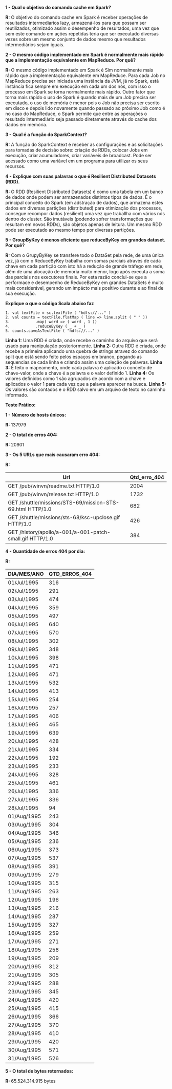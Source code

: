 ﻿**1 - Qual o objetivo do comando cache em Spark?**

**R:** O objetivo do comando cache em Spark é receber operações de resultados intermediarios lazy, armazená-los para que possam ser reutilizados, otimizado assim o desempenho de resultados, uma vez que sem este comando em ações repetidas teria que ser executado diversas vezes sobre um mesmo conjunto de dados mesmo que resultados intermediários sejam iguais.

**2 - O mesmo código implementado em Spark é normalmente mais rápido que a implementação equivalente em MapReduce. Por quê?**

**R:** O mesmo código implementado em Spark é Sim normalmente mais rápido que a implementação equivalente em MapReduce.
Para cada Job no MapReduce precisa ser iniciada uma instância da JVM, já no Spark, está instância fica sempre em execução em cada um dos nós, com isso o processo em Spark se torna normalmente mais rápido.
Outro fator que torna mais rápido o uso de Spark é quando mais de um Job precisa ser executado, o uso de memória é menor pois o Job não precisa ser escrito em disco e depois lido novamente quando passado ao próximo Job como é no caso do MapReduce, o Spark permite que entre as operações o resultado intermediário seja passado diretamente através do cache dos dados em memória.

**3 - Qual é a função do SparkContext?**

**R:** A função do SparkContext é receber as configurações e as solicitações para tomadas de decisão sobre: criação de RDDs, colocar Jobs em execução, criar acumuladores, criar variáveis de broadcast.
Pode ser acessado como uma variável em um programa para utilizar os seus recursos.

**4 - Explique com suas palavras o que é Resilient Distributed Datasets (RDD).**

**R:** O RDD (Resilient Distributed Datasets) é como uma tabela em um banco de dados onde podem ser armazenados distintos tipos de dados. 
É o principal conceito do Spark (em adstração de dados), que armazena estes dados em diversas partições (distributed) para otimização dos processos, consegue recompor dados (resilient) uma vez que traballha com vários nós dentro do cluster.
São imutáveis (podendo sofrer transformações que resultam em novos RDDs), são objetos apenas de leitura.
Um mesmo RDD pode ser executado ao mesmo tempo por diversas partições.

**5 - GroupByKey é menos eficiente que reduceByKey em grandes dataset. Por quê?**

**R:** Com o GrupyByKey se transfere todo o DataSet pela rede, de uma única vez, já com o ReduceByKey trabalha com somas parciais através de cada chave em cada partição com isto há a redução de grande tráfego em rede, além de uma alocação de memoria muito menor, logo após executa a soma das parciais nos executores finais.
Por esta razão conclui-se que a performace e desempenho de ReduceByKey em grandes DataSets é muito mais considerável, gerando um impácto mais positivo durante e ao final de sua execução.

**Explique o que o código Scala abaixo faz**


```
1. val textFile = sc.textFile ( "hdfs://..." )
2. val counts = textFile.flatMap ( line => line.split ( " " ))
3.           .map( word => ( word , 1 ))
4.           .reduceByKey ( _ + _ )
5. counts.saveAsTextFile ( "hdfs://..." )
```

**Linha 1:** Uma RDD é criada, onde recebe o caminho do arquivo que será usado para manipulação posteriormente.
**Linha 2:** Outra RDD é criada, onde recebe a primeira aplicando uma quebra de strings atravez do comando split que está sendo feito pelos espaços em branco, pegando as sequencias de cada linha e criando assim uma coleção de palavras.
**Linha 3:** É feito o mapeamento, onde cada palavra é aplicado o conceito de chave-valor, onde a chave é a palavra e o valor definido 1.
**Linha 4:** Os valores definidos como 1 são agrupados de acordo com a chave e aplicados o valor 1 para cada vez que a palavra aparecer na busca.
**Linha 5:** Os valores são contados e o RDD salvo em um arquivo de texto no caminho informado.




**Teste Prático:**

**1 - Número de hosts únicos:**

**R:** 137979

**2 - O total de erros 404:**

**R:** 20901

**3 - Os 5 URLs que mais causaram erro 404:** 

**R:**

| Url                                      | Qtd_erro_404 |
| --- | --- |
| GET /pub/winvn/readme.txt HTTP/1.0 | 2004 |
| GET /pub/winvn/release.txt HTTP/1.0 | 1732 |
| GET /shuttle/missions/STS-69/mission-STS-69.html HTTP/1.0 | 682 |
| GET /shuttle/missions/sts-68/ksc-upclose.gif HTTP/1.0 | 426 |
| GET /history/apollo/a-001/a-001-patch-small.gif HTTP/1.0 | 384 |

**4 - Quantidade de erros 404 por dia:**

**R:**

| DIA/MES/ANO | QTD_ERROS_404 |
| --- | --- |
| 01/Jul/1995 | 316 |
| 02/Jul/1995 | 291 |
| 03/Jul/1995 | 474 |
| 04/Jul/1995 | 359 |
| 05/Jul/1995 | 497 |
| 06/Jul/1995 | 640 |
| 07/Jul/1995 | 570 |
| 08/Jul/1995 | 302 |
| 09/Jul/1995 | 348 |
| 10/Jul/1995 | 398 |
| 11/Jul/1995 | 471 |
| 12/Jul/1995 | 471 |
| 13/Jul/1995 | 532 |
| 14/Jul/1995 | 413 |
| 15/Jul/1995 | 254 |
| 16/Jul/1995 | 257 |
| 17/Jul/1995 | 406 |
| 18/Jul/1995 | 465 |
| 19/Jul/1995 | 639 |
| 20/Jul/1995 | 428 |
| 21/Jul/1995 | 334 |
| 22/Jul/1995 | 192 |
| 23/Jul/1995 | 233 |
| 24/Jul/1995 | 328 |
| 25/Jul/1995 | 461 |
| 26/Jul/1995 | 336 |
| 27/Jul/1995 | 336 |
| 28/Jul/1995 | 94 |
| 01/Aug/1995 | 243 |
| 03/Aug/1995 | 304 |
| 04/Aug/1995 | 346 |
| 05/Aug/1995 | 236 |
| 06/Aug/1995 | 373 |
| 07/Aug/1995 | 537 |
| 08/Aug/1995 | 391 |
| 09/Aug/1995 | 279 |
| 10/Aug/1995 | 315 |
| 11/Aug/1995 | 263 |
| 12/Aug/1995 | 196 |
| 13/Aug/1995 | 216 |
| 14/Aug/1995 | 287 |
| 15/Aug/1995 | 327 |
| 16/Aug/1995 | 259 |
| 17/Aug/1995 | 271 |
| 18/Aug/1995 | 256 |
| 19/Aug/1995 | 209 |
| 20/Aug/1995 | 312 |
| 21/Aug/1995 | 305 |
| 22/Aug/1995 | 288 |
| 23/Aug/1995 | 345 |
| 24/Aug/1995 | 420 |
| 25/Aug/1995 | 415 |
| 26/Aug/1995 | 366 |
| 27/Aug/1995 | 370 |
| 28/Aug/1995 | 410 |
| 29/Aug/1995 | 420 |
| 30/Aug/1995 | 571 |
| 31/Aug/1995 | 526 |

**5 - O total de bytes retornados:**

**R:** 65.524.314.915 bytes
